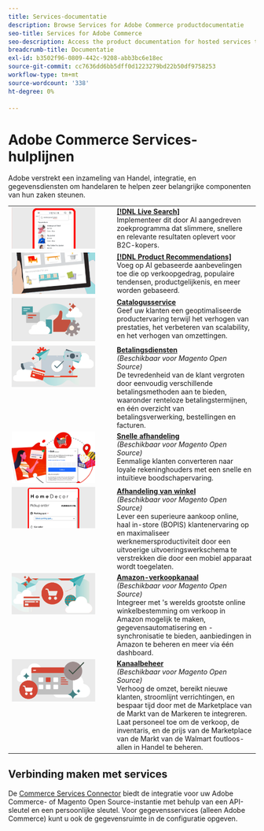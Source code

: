 ```yaml
---
title: Services-documentatie
description: Browse Services for Adobe Commerce productdocumentatie
seo-title: Services for Adobe Commerce
seo-description: Access the product documentation for hosted services that help Adobe Commerce and Magento Open Source merchants support key components of their business.
breadcrumb-title: Documentatie
exl-id: b3502f96-0809-442c-9208-abb3bc6e18ec
source-git-commit: cc7636dd6bb5dff0d1223279bd22b50df9758253
workflow-type: tm+mt
source-wordcount: '338'
ht-degree: 0%

---
```


# Adobe Commerce Services-hulplijnen

Adobe verstrekt een inzameling van Handel, integratie, en gegevensdiensten om handelaren te helpen zeer belangrijke componenten van hun zaken steunen.

<table>
<tr>
  <td valign="top" width="200">
      <img alt="[!DNL Live Search]" src="assets/live-search.png" width="170px"/></td>
   <td valign="top"><a href="https://experienceleague.adobe.com/docs/commerce-merchant-services/live-search/overview.html"><strong>[!DNL Live Search]</strong></a>  
    <div>Implementeer dit door AI aangedreven zoekprogramma dat slimmere, snellere en relevante resultaten oplevert voor B2C-kopers.</div>
  </td>
   </tr>
<tr>
   <td valign="top" width="200">
       <img alt="[!UICONTROL Product Recommendations]" src="assets/product-recs.png" width="170px"/></td>
   <td valign="top">
   <a href="https://experienceleague.adobe.com/docs/commerce-merchant-services/product-recommendations/overview.html"><strong>[!DNL Product Recommendations]</strong></a>
    <div>Voeg op AI gebaseerde aanbevelingen toe die op verkoopgedrag, populaire tendensen, productgelijkenis, en meer worden gebaseerd.</div>
  </td>
   </tr>
<tr>
    <td valign="top" width="200px">
       <img alt="Catalogusservice" src="assets/catalog-service.png" width="170px"></td>
   <td valign="top"><a href="https://experienceleague.adobe.com/docs/commerce-merchant-services/catalog-service/guide-overview.html"> <strong>Catalogusservice</strong></a> <br>
    <div>Geef uw klanten een geoptimaliseerde productervaring terwijl het verhogen van prestaties, het verbeteren van scalability, en het verhogen van omzettingen.</div>
  </td>
   </tr>
<tr>
  <td valign="top" width="200px">
    <img alt="Betalingsdiensten" src="assets/payment-services.png" width="170px"/></td>
   <td valign="top"><a href="https://experienceleague.adobe.com/docs/commerce-merchant-services/payment-services/guide-overview.html"><strong>Betalingsdiensten</strong></a>  <br><em>(Beschikbaar voor Magento Open Source)</em>
    <div>De tevredenheid van de klant vergroten door eenvoudig verschillende betalingsmethoden aan te bieden, waaronder renteloze betalingstermijnen, en één overzicht van betalingsverwerking, bestellingen en facturen.</div>
  </td>
    </tr>
<tr>
  <td valign="top" width="200px">
    <img alt="Snelle afhandeling" src="assets/quick-checkout.png" width="170px"/></td>
   <td valign="top"><a href="https://experienceleague.adobe.com/docs/commerce-merchant-services/quick-checkout/overview.html"><strong>Snelle afhandeling</strong></a>  <br><em>(Beschikbaar voor Magento Open Source)</em>
    <div>Eenmalige klanten converteren naar loyale rekeninghouders met een snelle en intuïtieve boodschapervaring.</div>
  </td>
    </tr>
<tr>
    <td valign="top">
       <img alt="Afhandeling van winkel" src="assets/store-fulfillment-landing-graphic.png" width="170px"/></td>
   <td valign="top"><a href="https://experienceleague.adobe.com/docs/commerce-merchant-services/store-fulfillment/guide-overview.html"> <strong>Afhandeling van winkel</strong></a> <br><em>(Beschikbaar voor Magento Open Source)</em>
    <div>Lever een superieure aankoop online, haal in-store (BOPIS) klantenervaring op en maximaliseer werknemersproductiviteit door een uitvoerige uitvoeringswerkschema te verstrekken die door een mobiel apparaat wordt toegelaten.</div>
  </td>
   </tr>
<tr>
    <td valign="top" width="200px">
       <img alt="Amazon-verkoopkanaal" src="assets/amazon-channel.png" width="170px"></td>
   <td valign="top"><a href="https://experienceleague.adobe.com/docs/commerce-channels/amazon/guide-overview.html"> <strong>Amazon-verkoopkanaal</strong></a> <br><em>(Beschikbaar voor Magento Open Source)</em>
    <div>Integreer met 's werelds grootste online winkelbestemming om verkoop in Amazon mogelijk te maken, gegevensautomatisering en -synchronisatie te bieden, aanbiedingen in Amazon te beheren en meer via één dashboard.</div>
  </td>
   </tr>
<tr>
    <td valign="top">
       <img alt="[!DNL Channel manager]" src="assets/channel-manager.png" width="170px"></td>
   <td valign="top"><a href="https://experienceleague.adobe.com/docs/commerce-channels/channel-manager/guide-overview.html"> <strong>Kanaalbeheer</strong></a> <br><em>(Beschikbaar voor Magento Open Source)</em>
    <div>Verhoog de omzet, bereikt nieuwe klanten, stroomlijnt verrichtingen, en bespaar tijd door met de Marketplace van de Markt van de Markeren te integreren. Laat personeel toe om de verkoop, de inventaris, en de prijs van de Marketplace van de Markt van de Walmart foutloos-allen in Handel te beheren.</div>
  </td>
   </tr>
</table>

## Verbinding maken met services

De [Commerce Services Connector](saas.md) biedt de integratie voor uw Adobe Commerce- of Magento Open Source-instantie met behulp van een API-sleutel en een persoonlijke sleutel. Voor gegevensservices (alleen Adobe Commerce) kunt u ook de gegevensruimte in de configuratie opgeven.
